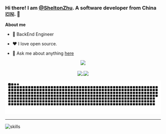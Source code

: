 ### Hi there! I am [@SheltonZhu](https://github.com/SheltonZhu).  A software developer from China 🇨🇳. 👋

<!--
**SheltonZhu/SheltonZhu** is a ✨ _special_ ✨ repository because its `README.md` (this file) appears on your GitHub profile.

Here are some ideas to get you started:

- 🔭 I’m currently working on ...
- 🌱 I’m currently learning ...
- 👯 I’m looking to collaborate on ...
- 🤔 I’m looking for help with ...
- 💬 Ask me about ...
- 📫 How to reach me: ...
- 😄 Pronouns: ...
- ⚡ Fun fact: ...
-->
**About me**

- 💼 BackEnd Engineer

- ❤️ I love open source. 
 
- 💬 Ask me about anything [here](https://github.com/SheltonZhu/SheltonZhu/issues)

<p align="center"> 
  <a href="https://profile-counter.glitch.me/SheltonZhu/count.svg">
    <img src="https://profile-counter.glitch.me/SheltonZhu/count.svg"/>
  </a>
</p>

<p align="center">
  <a href="https://github.com/anuraghazra/github-readme-stats">
    <img align="center" height="175" src="https://github-readme-stats.vercel.app/api?username=SheltonZhu&show_icons=true&theme=tokyonight&include_all_commits=true" />
  </a>
  <a href="https://github.com/anuraghazra/github-readme-stats">
    <img align="center" height="175" src="https://github-readme-stats.vercel.app/api/top-langs/?username=SheltonZhu&layout=compact&theme=tokyonight" />
  </a>
  <!--
  <br>
  <img src="http://github-readme-streak-stats.herokuapp.com?user=SheltonZhu&theme=dark" align="center" />
  -->
</p>
<p align="center"> 
  <a href="https://raw.githubusercontent.com/SheltonZhu/SheltonZhu/main/out/github-contribution-grid-snake.svg">
    <img src="https://raw.githubusercontent.com/SheltonZhu/SheltonZhu/main/out/github-contribution-grid-snake.svg"/>
  </a>
</p>

<hr>

![skills](https://skillicons.dev/icons?i=go,js,java,py,nodejs,lua,docker,k8s,nginx,mysql,mongo,vue,html,css,git,linux,md,stackoverflow,vscode,vim)

